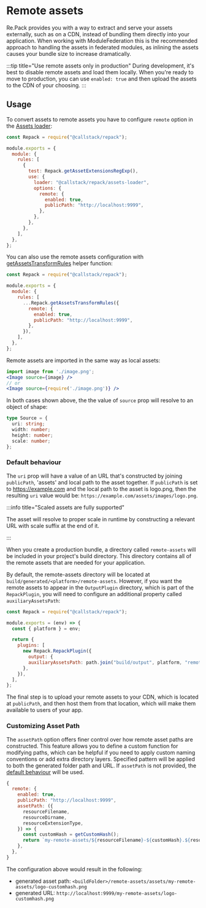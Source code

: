 # Remote assets

Re.Pack provides you with a way to extract and serve your assets externally, such as on a CDN,
instead of bundling them directly into your application. When working with ModuleFederation
this is the recommended approach to handling the assets in federated modules, as inlining
the assets causes your bundle size to increase dramatically.

:::tip title="Use remote assets only in production"
During development, it's best to disable remote assets and load them locally. When you're ready to move to production, you can use `enabled: true` and then upload the assets to the CDN of your choosing.
:::

## Usage

To convert assets to remote assets you have to configure `remote` option in the [Assets loader](/api/loaders/assets-loader):

```js title="rspack.config.cjs"
const Repack = require("@callstack/repack");

module.exports = {
  module: {
    rules: [
      {
        test: Repack.getAssetExtensionsRegExp(),
        use: {
          loader: "@callstack/repack/assets-loader",
          options: {
            remote: {
              enabled: true,
              publicPath: "http://localhost:9999",
            },
          },
        },
      },
    ],
  },
};
```

You can also use the remote assets configuration with [getAssetsTransformRules](/api/utils/get-assets-transform-rules) helper function:

```js title="rspack.config.cjs"
const Repack = require("@callstack/repack");

module.exports = {
  module: {
    rules: [
      ...Repack.getAssetsTransformRules({
        remote: {
          enabled: true,
          publicPath: "http://localhost:9999",
        },
      }),
    ],
  },
};
```

Remote assets are imported in the same way as local assets:

```jsx
import image from './image.png';
<Image source={image} />
// or
<Image source={require('./image.png')} />
```

In both cases shown above, the the value of `source` prop will resolve to an object of shape:

```ts
type Source = {
  uri: string;
  width: number;
  height: number;
  scale: number;
};
```

### Default behaviour

The `uri` prop will have a value of an URL that's constructed by joining `publicPath`, 'assets' and local path to the asset together. If `publicPath` is set to https://example.com and the local path to the asset is logo.png, then the resulting `uri` value would be: `https://example.com/assets/images/logo.png`.

:::info title="Scaled assets are fully supported"

The asset will resolve to proper scale in runtime by constructing a relevant URL with scale suffix at the end of it.

:::

When you create a production bundle, a directory called `remote-assets` will be included in your project's build directory. This directory contains all of the remote assets that are needed for your application.

By default, the remote-assets directory will be located at `build/generated/<platform>/remote-assets`. However, if you want the remote assets to appear in the `OutputPlugin` directory, which is part of the `RepackPlugin`, you will need to configure an additional property called `auxiliaryAssetsPath`:

```js title="rspack.config.cjs"
const Repack = require("@callstack/repack");

module.exports = (env) => {
  const { platform } = env;

  return {
    plugins: [
      new Repack.RepackPlugin({
        output: {
        auxiliaryAssetsPath: path.join("build/output", platform, "remote"),
      },
    }),
  ],
};
```

The final step is to upload your remote assets to your CDN, which is located at `publicPath`, and then host them from that location, which will make them available to users of your app.

### Customizing Asset Path

The `assetPath` option offers finer control over how remote asset paths are constructed. This feature allows you to define a custom function for modifying paths, which can be helpful if you need to apply custom naming conventions or add extra directory layers.
Specified pattern will be applied to both the generated folder path and URL. If `assetPath` is not provided, the [default behaviour](#default-behaviour) will be used.

```js
{
  remote: {
    enabled: true,
    publicPath: "http://localhost:9999",
    assetPath: ({
      resourceFilename,
      resourceDirname,
      resourceExtensionType,
    }) => {
      const customHash = getCustomHash();
      return `my-remote-assets/${resourceFilename}-${customHash}.${resourceExtensionType}`;
    },
  },
}
```

The configuration above would result in the following:

- generated asset path: `<buildFolder>/remote-assets/assets/my-remote-assets/logo-customhash.png`
- generated URL: `http://localhost:9999/my-remote-assets/logo-customhash.png`
